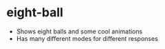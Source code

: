 # eight-ball

- Shows eight balls and some cool animations
- Has many different modes for different responses

